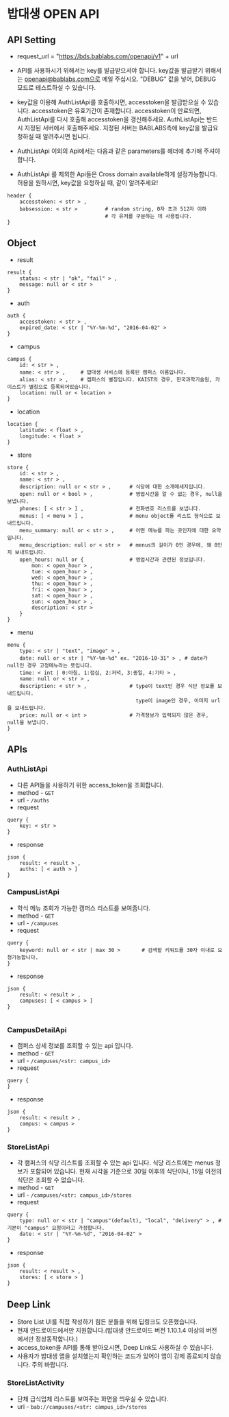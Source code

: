 # 밥대생 OPEN API #

## API Setting ##

* request_url = "https://bds.bablabs.com/openapi/v1" + url

* API를 사용하시기 위해서는 key를 발급받으셔야 합니다. key값을 발급받기 위해서는 openapi@bablabs.com으로 메일 주십시오. "DEBUG" 값을 넣어, DEBUG 모드로 테스트하실 수 있습니다.

* key값을 이용해 AuthListApi를 호출하시면, accesstoken을 발급받으실 수 있습니다. accesstoken은 유효기간이 존재합니다. accesstoken이 만료되면, AuthListApi를 다시 호출해 accesstoken을 갱신해주세요. AuthListApi는 반드시 지정된 서버에서 호출해주세요. 지정된 서버는 BABLABS측에 key값을 발급요청하실 때 알려주시면 됩니다.

* AuthListApi 이외의 Api에서는 다음과 같은 parameters를 헤더에 추가해 주셔야 합니다.

* AuthListApi 를 제외한 Api들은 Cross domain available하게 설정가능합니다. 허용을 원하시면, key값을 요청하실 때, 같이 알려주세요!


```
header {
	accesstoken: < str > ,
	babsession: < str > 		# random string, 0자 초과 512자 이하
								# 각 유저를 구분하는 데 사용됩니다.
}
```


## Object ##

* result

```
result {
    status: < str | "ok", "fail" > ,
    message: null or < str >
}
```

* auth

```
auth {
    accesstoken: < str > ,
    expired_date: < str | "%Y-%m-%d", "2016-04-02" >
}
```

* campus

```
campus {
    id: < str > ,        
    name: < str > ,     # 밥대생 서비스에 등록된 캠퍼스 이름입니다.
    alias: < str > , 	# 캠퍼스의 별칭입니다. KAIST의 경우, 한국과학기술원, 카이스트가 별칭으로 등록되어있습니다.
    location: null or < location >
}
```

* location

```
location {
    latitude: < float > ,        
    longitude: < float >
}
```


* store

```
store {
	id: < str > ,
    name: < str > ,
    description: null or < str > ,      # 식당에 대한 소개메세지입니다.
    open: null or < bool > ,			# 영업시간을 알 수 없는 경우, null을 보냅니다.
    phones: [ < str > ] ,               # 전화번호 리스트를 보냅니다. 
    menus: [ < menu > ] ,               # menu object를 리스트 형식으로 보내드립니다.
    menu_summary: null or < str > ,     # 어떤 메뉴를 파는 곳인지에 대한 요약입니다.
    menu_description: null or < str >   # menus의 길이가 0인 경우에, 왜 0인지 보내드립니다.
    open_hours: null or {               # 영업시간과 관련된 정보입니다.
        mon: < open_hour > ,            
        tue: < open_hour > ,
        wed: < open_hour > ,
        thu: < open_hour > ,
        fri: < open_hour > ,
        sat: < open_hour > ,
        sun: < open_hour > ,
        description: < str > 
    }
}
```

* menu

```
menu {
    type: < str | "text", "image" > ,
    date: null or < str | "%Y-%m-%d" ex. "2016-10-31" > , # date가 null인 경우 고정메뉴라는 뜻입니다.
    time: < int | 0:아침, 1:점심, 2:저녁, 3:종일, 4:기타 > ,  
    name: null or < str > ,
    description: < str > ,              # type이 text인 경우 식단 정보를 보내드립니다.
                                          type이 image인 경우, 이미지 url을 보내드립니다.
    price: null or < int >              # 가격정보가 입력되지 않은 경우, null을 보냅니다.
}
```

## APIs ##


### AuthListApi  


* 다른 API들을 사용하기 위한 access_token을 조회합니다.
* method - `GET`
* url - `/auths`
* request

```
query {
    key: < str >
}
```

* response

```
json {
    result: < result > ,
    auths: [ < auth > ]
}
```


### CampusListApi ###

* 학식 메뉴 조회가 가능한 캠퍼스 리스트를 보여줍니다.
* method - `GET`
* url - `/campuses`
* request

```
query {
    keyword: null or < str | max 30 > 		# 검색할 키워드를 30자 이내로 요청가능합니다.
}
```

* response

```
json {
    result: < result > ,
    campuses: [ < campus > ]
}


```

### CampusDetailApi ###

* 캠퍼스 상세 정보를 조회할 수 있는 api 입니다.
* method - `GET`
* url - `/campuses/<str: campus_id>`
* request

```
query {
}
```

* response

```
json {
    result: < result > ,
    campus: < campus >
}
```


### StoreListApi ###

* 각 캠퍼스의 식당 리스트를 조회할 수 있는 api 입니다. 식당 리스트에는 menus 정보가 포함되어 있습니다. 현재 시각을 기준으로 30일 이후의 식단이나, 15일 이전의 식단은 조회할 수 없습니다.
* method - `GET`
* url - `/campuses/<str: campus_id>/stores`
* request

```
query {
    type: null or < str | "campus"(default), "local", "delivery" > , # 기본이 "campus" 요청이라고 가정합니다.
    date: < str | "%Y-%m-%d", "2016-04-02" >
}
```

* response

```
json {
    result: < result > ,
    stores: [ < store > ]
}
```


## Deep Link ##

* Store List UI를 직접 작성하기 힘든 분들을 위해 딥링크도 오픈했습니다.
* 현재 안드로이드에서만 지원합니다.(밥대생 안드로이드 버전 1.10.1.4 이상의 버전에서만 정상동작합니다.)
* access_token을 API를 통해 받아오시면, Deep Link도 사용하실 수 있습니다.
* 사용자가 밥대생 앱을 설치했는지 확인하는 코드가 있어야 앱이 강제 종료되지 않습니다. 주의 바랍니다.

### StoreListActivity ###

* 단체 급식업체 리스트를 보여주는 화면을 띄우실 수 있습니다.
* uri - `bab://campuses/<str: campus_id>/stores`
